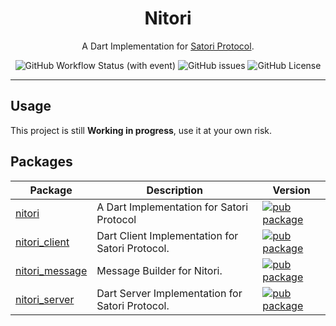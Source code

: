 <h1 align="center"> Nitori </h1>

<p align="center">
A Dart Implementation for <a href="https://github.com/satorijs/satori">Satori Protocol</a>.
</p>

<p align="center">

<img alt="GitHub Workflow Status (with event)" src="https://img.shields.io/github/actions/workflow/status/kawashiro-juukou/nitori/dart.yml?style=for-the-badge">
<img alt="GitHub issues" src="https://img.shields.io/github/issues/kawashiro-juukou/nitori?style=for-the-badge">
<img alt="GitHub License" src="https://img.shields.io/github/license/kawashiro-juukou/nitori?style=for-the-badge">

</p>

<hr>

## Usage

This project is still **Working in progress**, use it at your own risk.

## Packages

| Package | Description | Version |
|---|---|---|
| [nitori](pkgs/nitori/) | A Dart Implementation for Satori Protocol | [![pub package](https://img.shields.io/pub/v/nitori.svg)](https://pub.dev/packages/nitori) |
| [nitori_client](pkgs/nitori_client/) | Dart Client Implementation for Satori Protocol. | [![pub package](https://img.shields.io/pub/v/nitori_client.svg)](https://pub.dev/packages/nitori_client) |
| [nitori_message](pkgs/nitori_message/) | Message Builder for Nitori. | [![pub package](https://img.shields.io/pub/v/nitori_message.svg)](https://pub.dev/packages/nitori_message) |
| [nitori_server](pkgs/nitori_server/) | Dart Server Implementation for Satori Protocol. | [![pub package](https://img.shields.io/pub/v/nitori_server.svg)](https://pub.dev/packages/nitori_server) |
